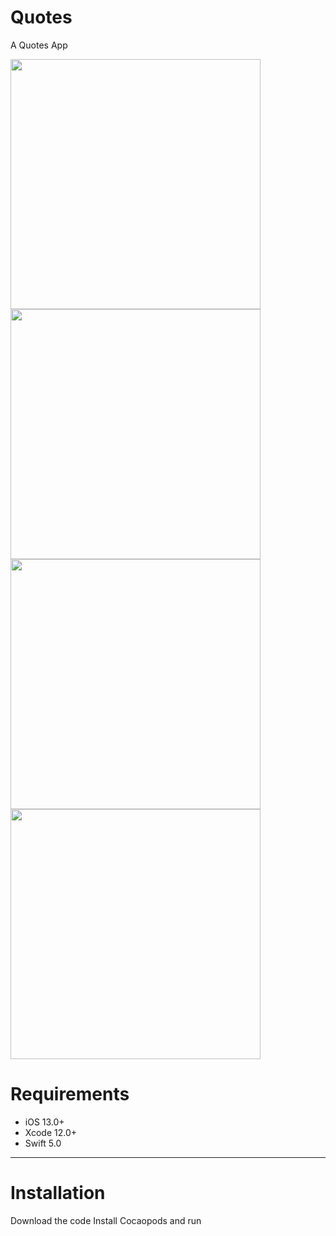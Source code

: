 # Quotes
A Quotes App

<p align="row">
<img src="![IMG_0054](https://user-images.githubusercontent.com/73575643/151652890-f0bd24b6-b7c3-41c1-9a6a-47bb6a7aee11.PNG)" width="400" >
 <img src="" width="400" >
 <img src= "" width="400" >
<img src= "" width="400" >
</p>

# Requirements

- iOS 13.0+
- Xcode 12.0+
- Swift 5.0

---


# Installation
Download the code
Install Cocaopods and run
